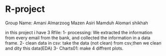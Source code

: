 # R-project

Group Name:
Amani Almarzoog
Mazen Asiri
Mamduh Alomari
shikhah

in this project i have 3 Rfile:
1- processing: We extracted the information from every email from the bank, and collected the information in a data frame.
2- clean data in csv: take the data (not clean) from csv,then we clean and dity this data(EDA)
3- Charts01: make 4 diffrent plots.


